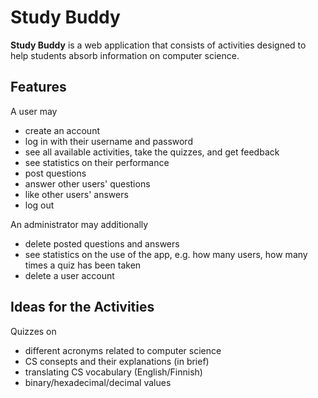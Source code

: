 # Study Buddy

**Study Buddy** is a web application that consists of activities designed to help students absorb information on computer science.

## Features

A user may
* create an account
* log in with their username and password
* see all available activities, take the quizzes, and get feedback
* see statistics on their performance
* post questions
* answer other users' questions
* like other users' answers
* log out

An administrator may additionally
* delete posted questions and answers
* see statistics on the use of the app, e.g. how many users, how many times a quiz has been taken
* delete a user account


## Ideas for the Activities
Quizzes on
* different acronyms related to computer science
* CS consepts and their explanations (in brief)
* translating CS vocabulary (English/Finnish)
* binary/hexadecimal/decimal values
